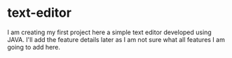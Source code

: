 # text-editor
I am creating my first project here a simple text editor developed using JAVA. I'll add the feature details later as I am not sure what all features I am going to add here.
